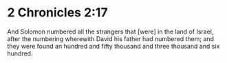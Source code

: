 # 2 Chronicles 2:17

And Solomon numbered all the strangers that [were] in the land of Israel, after the numbering wherewith David his father had numbered them; and they were found an hundred and fifty thousand and three thousand and six hundred.